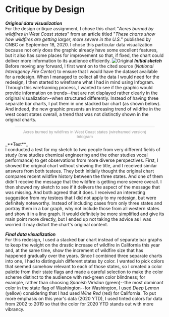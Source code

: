 # Critique by Design
_**Original data visualization**_<br/>
For the design critique assignment, I chose this chart "_Acres burned by wildfires in West Coast states_" from an article titled "_These charts show how wildfires are getting larger, more severe in the U.S._" published by CNBC on September 18, 2020. I chose this particular data visualization because not only does the graphic already have some excellent features, but it also has some places for improvement so that, if fixed, the chart could deliver more information to its audience efficiently.
![Original](https://image.cnbcfm.com/api/v1/image/106708043-1600433193697-20200917_california_oregon_washington_acres_by_year-01.png?v=1600433198&w=1910)
_**Initial sketch**_<br/>
Before moving any forward, I first went on to the cited source (_National Interagency Fire Center_) to ensure that I would have the dataset available for a redesign. When I managed to collect all the data I would need for the redesign, I then started to wireframe what I had in mind using Infogram. Through this wireframing process, I wanted to see if the graphic would provide information on trends--that are not displayed rather clearly in the original visualization--when structured differently. Instead of having three separate bar charts, I put them in one stacked bar chart (as shown below). And indeed, the new graphic presents an increasing trend of wildfire in the west coast states overall, a trend that was not distinctly shown in the original charts.
<div class="infogram-embed" data-id="ed7a5000-9e2c-4c5c-98a8-f01e08ddeae2" data-type="interactive" data-title="Acres burned by wildfires in West Coast states (wireframed version)"></div><script>!function(e,i,n,s){var t="InfogramEmbeds",d=e.getElementsByTagName("script")[0];if(window[t]&&window[t].initialized)window[t].process&&window[t].process();else if(!e.getElementById(n)){var o=e.createElement("script");o.async=1,o.id=n,o.src="https://e.infogram.com/js/dist/embed-loader-min.js",d.parentNode.insertBefore(o,d)}}(document,0,"infogram-async");</script><div style="padding:8px 0;font-family:Arial!important;font-size:13px!important;line-height:15px!important;text-align:center;border-top:1px solid #dadada;margin:0 30px"><a href="https://infogram.com/ed7a5000-9e2c-4c5c-98a8-f01e08ddeae2" style="color:#989898!important;text-decoration:none!important;" target="_blank">Acres burned by wildfires in West Coast states (wireframed version)</a><br><a href="https://infogram.com" style="color:#989898!important;text-decoration:none!important;" target="_blank" rel="nofollow">Infogram</a></div>
_**Test**_<br/>
I conducted a test for my sketch to two people from very different fields of study (one studies chemical engineering and the other studies vocal performance) to get observations from more diverse perspectives. First, I showed the original chart without showing the title, and I received similar answers from both testees. They both initially thought the original chart compares recent wildfire history between the three states. And one of them didn't receive the message that the wildfire is getting more severe overall. I then showed my sketch to see if it delivers the aspect of the message that was missing. And both agreed that it does. I received an interesting suggestion from my testees that I did not apply to my redesign, but were definitely noteworthy. Instead of including cases from only three states and portray them in a bar graph, why not include those from all western states and show it in a line graph. It would definitely be more simplified and give its main point more directly, but I ended up not taking the advice as I was worried it may distort the chart's original content.<br/>

_**Final data visualization**_<br/>
For this redesign, I used a stacked bar chart instead of separate bar graphs to keep the weight on the drastic increase of wildfire in California this year and, at the same time, show the increment of wildfire size that has happened gradually over the years. Since I combined three separate charts into one, I had to distinguish different states by color. I wanted to pick colors that seemed somehow relevant to each of those states, so I created a color palette from their state flags and made a careful selection to make the color scheme distinct to the audience with red-green color blindness; for example, rather than choosing _Spanish Viridian_ (green)--the most dominant color in the state flag of Washington--for Washington, I used _Deep Lemon_ (yellow) considering that I had used _Wine Red_ (red) for California. To put more emphasis on this year's data (2020 YTD), I used tinted colors for data from 2002 to 2019 so that the color for 2020 YTD stands out with more vibrancy.
<div class="flourish-embed flourish-chart" data-src="visualisation/3821429" data-url="https://flo.uri.sh/visualisation/3821429/embed" aria-label=""><script src="https://public.flourish.studio/resources/embed.js"></script></div>
